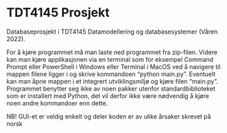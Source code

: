 # TDT4145 Prosjekt

Databaseprosjekt i TDT4145 Datamodellering og databasesystemer (Våren 2022).

For å kjøre programmet må man laste ned programmet fra zip-filen. Videre kan man kjøre applikasjonen via en terminal som for eksempel Command Prompt eller PowerShell i Windows eller Terminal i MacOS ved å navigere til mappen filene ligger i og skrive kommandoen “python main.py”. Eventuelt kan man åpne mappen i et integrert utviklingsmiljø og kjøre filen “main.py”. Programmet benytter seg ikke av noen pakker utenfor standardbiblioteket som er installert med Python, det vil derfor ikke være nødvendig å kjøre noen andre kommandoer enn dette.

NB! GUI-et er veldig enkelt og deler koden er av ulike årsaker skrevet på norsk
